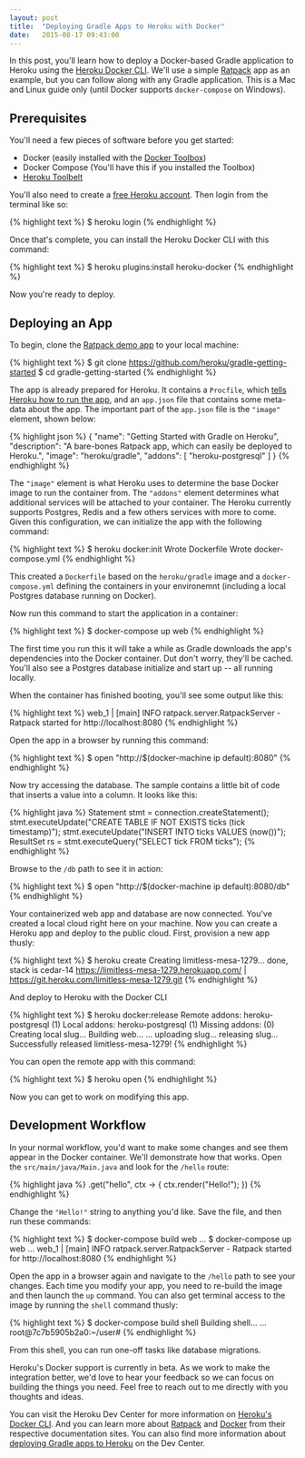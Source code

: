 ```yaml
---
layout: post
title:  "Deploying Gradle Apps to Heroku with Docker"
date:   2015-08-17 09:43:00
---
```


In this post, you'll learn how to deploy a Docker-based Gradle application to Heroku using the [Heroku Docker CLI](https://devcenter.heroku.com/articles/docker). We'll use a simple [Ratpack](http://ratpack.io/) app as an example, but you can follow along with any Gradle application. This is a Mac and Linux guide only (until Docker supports `docker-compose` on Windows).

## Prerequisites

You'll need a few pieces of software before you get started:

* Docker (easily installed with the [Docker Toolbox](https://www.docker.com/toolbox))
* Docker Compose (You'll have this if you installed the Toolbox)
* [Heroku Toolbelt](https://toolbelt.heroku.com/)

You'll also need to create a [free Heroku account](http://heroku.com/). Then login from the terminal like so:

{% highlight text %}
$ heroku login
{% endhighlight %}

Once that's complete, you can install the Heroku Docker CLI with this command:

{% highlight text %}
$ heroku plugins:install heroku-docker
{% endhighlight %}

Now you're ready to deploy.

## Deploying an App

To begin, clone the [Ratpack demo app](https://github.com/heroku/gradle-getting-started) to your local machine:

{% highlight text %}
$ git clone https://github.com/heroku/gradle-getting-started
$ cd gradle-getting-started
{% endhighlight %}

The app is already prepared for Heroku. It contains a `Procfile`, which [tells Heroku how to run the app](https://devcenter.heroku.com/articles/procfile), and an `app.json` file that contains some meta-data about the app. The important part of the `app.json` file is the `"image"` element, shown below:

{% highlight json %}
{
  "name": "Getting Started with Gradle on Heroku",
  "description": "A bare-bones Ratpack app, which can easily be deployed to Heroku.",
  "image": "heroku/gradle",
  "addons": [ "heroku-postgresql" ]
}
{% endhighlight %}

The `"image"` element is what Heroku uses to determine the base Docker image to run the container from.
The `"addons"` element determines what additional services will be attached to your container. The Heroku
currently supports Postgres, Redis and a few others services with more to come.
Given this configuration, we can initialize the app with the following command:

{% highlight text %}
$ heroku docker:init
Wrote Dockerfile
Wrote docker-compose.yml
{% endhighlight %}

This created a `Dockerfile` based on the `heroku/gradle` image and a
`docker-compose.yml` defining the containers in your environemnt
(including a local Postgres database running on Docker).

Now run this command to start the application in a container:

{% highlight text %}
$ docker-compose up web
{% endhighlight %}

The first time you run this it will take a while as Gradle downloads the app's dependencies into the Docker container. Dut don't worry, they'll be cached. You'll also see a Postgres database initialize and start up -- all running locally.

When the container has finished booting, you'll see some output like this:

{% highlight text %}
web_1 | [main] INFO ratpack.server.RatpackServer - Ratpack started for http://localhost:8080
{% endhighlight %}

Open the app in a browser by running this command:

{% highlight text %}
$ open "http://$(docker-machine ip default):8080"
{% endhighlight %}

Now try accessing the database. The sample contains a little bit of code that inserts a value into a column. It looks like this:

{% highlight java %}
Statement stmt = connection.createStatement();
stmt.executeUpdate("CREATE TABLE IF NOT EXISTS ticks (tick timestamp)");
stmt.executeUpdate("INSERT INTO ticks VALUES (now())");
ResultSet rs = stmt.executeQuery("SELECT tick FROM ticks");
{% endhighlight %}

Browse to the `/db` path to see it in action:

{% highlight text %}
$ open "http://$(docker-machine ip default):8080/db"
{% endhighlight %}

Your containerized web app and database are now connected. You've created a local cloud right here on your machine. Now you can create a Heroku app and deploy to the public cloud.
First, provision a new app thusly:

{% highlight text %}
$ heroku create
Creating limitless-mesa-1279... done, stack is cedar-14
https://limitless-mesa-1279.herokuapp.com/ | https://git.heroku.com/limitless-mesa-1279.git
{% endhighlight %}

And deploy to Heroku with the Docker CLI

{% highlight text %}
$ heroku docker:release
Remote addons: heroku-postgresql (1)
Local addons: heroku-postgresql (1)
Missing addons:  (0)
Creating local slug...
Building web...
...
uploading slug...
releasing slug...
Successfully released limitless-mesa-1279!
{% endhighlight %}

You can open the remote app with this command:

{% highlight text %}
$ heroku open
{% endhighlight %}

Now you can get to work on modifying this app.

## Development Workflow

In your normal workflow, you'd want to make some changes and see them appear in the Docker container. We'll demonstrate how that works. Open the `src/main/java/Main.java` and look for the `/hello` route:

{% highlight java %}
.get("hello", ctx -> {
  ctx.render("Hello!");
})
{% endhighlight %}

Change the `"Hello!"` string to anything you'd like. Save the file, and then run these commands:

{% highlight text %}
$ docker-compose build web
...
$ docker-compose up web
...
web_1 | [main] INFO ratpack.server.RatpackServer - Ratpack started for http://localhost:8080
{% endhighlight %}

Open the app in a browser again and navigate to the `/hello` path to see your changes. Each time you modify your app, you need to re-build the image and then launch the `up` command. You can also get terminal access to the image by running the `shell` command thusly:

{% highlight text %}
$ docker-compose build shell
Building shell...
...
root@7c7b5905b2a0:~/user#
{% endhighlight %}

From this shell, you can run one-off tasks like database migrations.

Heroku's Docker support is currently in beta. As we work to make the integration
better, we'd love to hear your feedback so we can focus on building the things you need.
Feel free to reach out to me directly with you thoughts and ideas.

You can visit the Heroku Dev Center for more information on [Heroku's Docker CLI](https://devcenter.heroku.com/articles/docker
  ).
And you can learn more about [Ratpack](http://ratpack.io/) and [Docker](https://docs.docker.com/)
from their respective documentation sites. You can also find more information about
[deploying Gradle apps to Heroku](https://devcenter.heroku.com/articles/deploying-gradle-apps-on-heroku) on the Dev Center.
